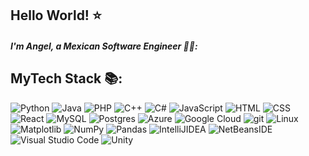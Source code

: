 
## Hello World! ⭐
##### I'm Angel, a Mexican Software Engineer 👋🏼:

##  MyTech Stack 📚:

<p>
  <img alt="Python" src="https://img.shields.io/badge/-Python-45b8d8?style=flat-square&logo=python&logoColor=white" />
  <img alt="Java" src="https://img.shields.io/badge/-Java-2088FF?style=flat-square&logo=openjdk&logoColor=white" />
  <img alt="PHP" src="https://img.shields.io/badge/-PHP-1A73E8?style=flat-square&logo=php&logoColor=white" />
  <img alt="C++" src="https://img.shields.io/badge/-C++-007ACC?style=flat-square&logo=c%2B%2B&logoColor=white" />
  <img alt="C#" src="https://img.shields.io/badge/-C%23-5849BE?style=flat-square&logo=c%2B%2B&logoColor=white" />
  <img alt="JavaScript" src="https://img.shields.io/badge/-JavaScript-311C87?style=flat-square&logo=javascript&logoColor=white" />
  <img alt="HTML" src="https://img.shields.io/badge/-HTML-430098?style=flat-square&logo=html5&logoColor=white" />
  <img alt="CSS" src="https://img.shields.io/badge/-CSS-764ABC?style=flat-square&logo=css&logoColor=white" />
  <img alt="React" src="https://img.shields.io/badge/-React-B7178C?style=flat-square&logo=react&logoColor=white" />
  <img alt="MySQL" src="https://img.shields.io/badge/-MySQL-E10098?style=flat-square&logo=mysql&logoColor=white" />
  <img alt="Postgres" src="https://img.shields.io/badge/-Postgres-CC6699?style=flat-square&logo=postgresql&logoColor=white" />
  <img alt="Azure" src="https://img.shields.io/badge/-Microsoft%20Azure-DB7092?style=flat-square&logo=msazure&logoColor=white" />
  <img alt="Google Cloud" src="https://img.shields.io/badge/-Google%20Cloud-EA2845?style=flat-square&logo=google-cloud&logoColor=white" />
  <img alt="git" src="https://img.shields.io/badge/-Git-DD0031?style=flat-square&logo=git&logoColor=white" />
  <img alt="Linux" src="https://img.shields.io/badge/-Linux-CB3837?style=flat-square&logo=linux&logoColor=white" />
  <img alt="Matplotlib" src="https://img.shields.io/badge/-Matplotlib-E34F26?style=flat-square&logo=matplotlib&logoColor=white" />
  <img alt="NumPy" src="https://img.shields.io/badge/-Numpy-FB542B?style=flat-square&logo=numpy&logoColor=white" />
  <img alt="Pandas" src="https://img.shields.io/badge/-Pandas-EC4A3F?style=flat-square&logo=pandas&logoColor=white" />
  <img alt="IntelliJIDEA" src="https://img.shields.io/badge/-IntelliJIDEA-F9A03C?style=flat-square&logo=intellij-idea&logoColor=white" />
  <img alt="NetBeansIDE" src="https://img.shields.io/badge/-NetBeans%20IDE-F7B93E?style=flat-square&logo=apache-netbeans-ide&logoColor=white" />
  <img alt="Visual Studio Code" src="https://img.shields.io/badge/-Visual%20Studio%20Code-13AA52?style=flat-square&logo=vsc&logoColor=white" />
  <img alt="Unity" src="https://img.shields.io/badge/-Unity-43853D?style=flat-square&logo=unity&logoColor=white" />
</p>

